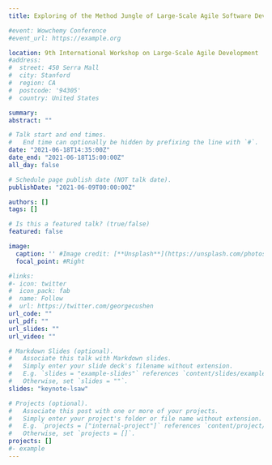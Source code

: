 ```yaml
---
title: Exploring of the Method Jungle of Large-Scale Agile Software Development

#event: Wowchemy Conference
#event_url: https://example.org

location: 9th International Workshop on Large-Scale Agile Development
#address:
#  street: 450 Serra Mall
#  city: Stanford
#  region: CA
#  postcode: '94305'
#  country: United States

summary:
abstract: ""

# Talk start and end times.
#   End time can optionally be hidden by prefixing the line with `#`.
date: "2021-06-18T14:35:00Z"
date_end: "2021-06-18T15:00:00Z"
all_day: false

# Schedule page publish date (NOT talk date).
publishDate: "2021-06-09T00:00:00Z"

authors: []
tags: []

# Is this a featured talk? (true/false)
featured: false

image:
  caption: '' #Image credit: [**Unsplash**](https://unsplash.com/photos/bzdhc5b3Bxs)
  focal_point: #Right

#links:
#- icon: twitter
#  icon_pack: fab
#  name: Follow
#  url: https://twitter.com/georgecushen
url_code: ""
url_pdf: ""
url_slides: ""
url_video: ""

# Markdown Slides (optional).
#   Associate this talk with Markdown slides.
#   Simply enter your slide deck's filename without extension.
#   E.g. `slides = "example-slides"` references `content/slides/example-slides.md`.
#   Otherwise, set `slides = ""`.
slides: "keynote-lsaw"

# Projects (optional).
#   Associate this post with one or more of your projects.
#   Simply enter your project's folder or file name without extension.
#   E.g. `projects = ["internal-project"]` references `content/project/deep-learning/index.md`.
#   Otherwise, set `projects = []`.
projects: []
#- example
---
```

